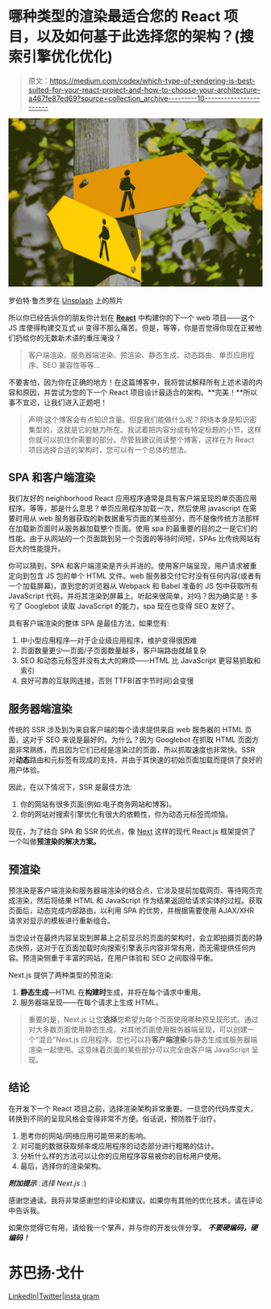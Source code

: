 # 哪种类型的渲染最适合您的 React 项目，以及如何基于此选择您的架构？(搜索引擎优化优化)

> 原文：<https://medium.com/codex/which-type-of-rendering-is-best-suited-for-your-react-project-and-how-to-choose-your-architecture-a467fe87ed69?source=collection_archive---------10----------------------->

![](img/44225991f6ec6d4b10d0e3e24ce462cc.png)

罗伯特·鲁杰罗在 [Unsplash](https://unsplash.com/s/photos/uncertainty?utm_source=unsplash&utm_medium=referral&utm_content=creditCopyText) 上的照片

所以你已经告诉你的朋友你计划在 [**React**](https://reactjs.org/) 中构建你的下一个 web 项目——这个 JS 库使得构建交互式 ui 变得不那么痛苦。但是，等等，你是否觉得你现在正被他们扔给你的无数新术语的重压淹没？

> 客户端渲染、服务器端渲染、预渲染、静态生成、动态路由、单页应用程序、SEO 兼容性等等…

不要害怕，因为你在正确的地方！在这篇博客中，我将尝试解释所有上述术语的内容和原因，并尝试为您的下一个 React 项目设计最适合的架构。**完美！**所以事不宜迟，让我们进入正题吧！

> 声明:这个博客会有点知识含量。但是我们能做什么呢？网络本身是知识密集型的，这就是它的魅力所在。我试着把内容分成有特定标题的小节，这样你就可以抓住你需要的部分。尽管我建议阅读整个博客，这样在为 React 项目选择合适的架构时，您可以有一个总体的想法。

## **SPA 和客户端渲染**

我们友好的 neighborhood React 应用程序通常是具有客户端呈现的单页面应用程序。等等，那是什么意思？单页应用程序加载一次，然后使用 javascript 在需要时用从 web 服务器获取的新数据重写页面的某些部分，而不是像传统方法那样在加载新页面时从服务器加载整个页面。使用 spa 的最重要的目的之一是它们的性能。由于从网站的一个页面跳到另一个页面的等待时间短，SPAs 比传统网站有巨大的性能提升。

你可以猜到，SPA 和客户端渲染是齐头并进的。使用客户端呈现，用户请求被重定向到包含 JS 包的单个 HTML 文件。web 服务器交付它时没有任何内容(或者有一个加载屏幕)，直到您的浏览器从 Webpack 和 Babel 准备的 JS 包中获取所有 JavaScript 代码，并将其渲染到屏幕上。听起来很简单，对吗？因为确实是！多亏了 Googlebot 读取 JavaScript 的能力，spa 现在也变得 SEO 友好了。

具有客户端渲染的整体 SPA 是最佳方法，如果您有:

1.  中小型应用程序—对于企业级应用程序，维护变得很困难
2.  页面数量更少—页面/子页面数量越多，客户端路由就越复杂
3.  SEO 和动态元标签并没有太大的麻烦——HTML 比 JavaScript 更容易抓取和索引
4.  良好可靠的互联网连接，否则 TTFB(首字节时间)会变慢

## 服务器端渲染

传统的 SSR 涉及到为来自客户端的每个请求提供来自 web 服务器的 HTML 页面，这对于 SEO 来说是最好的。为什么？因为 Googlebot 在抓取 HTML 页面方面非常熟练，而且因为它们已经是渲染过的页面，所以抓取速度也非常快。SSR 对**动态**路由和元标签有现成的支持，并由于其快速的初始页面加载而提供了良好的用户体验。

因此，在以下情况下，SSR 是最佳方法:

1.  你的网站有很多页面(例如:电子商务网站和博客)。
2.  你的网站对搜索引擎优化有很大的依赖性，你为动态元标签而烦恼。

现在，为了结合 SPA 和 SSR 的优点，像 [Next](https://nextjs.org/docs/) 这样的现代 React.js 框架提供了一个叫做**预渲染的解决方案。**

## 预渲染

预渲染是客户端渲染和服务器端渲染的结合点，它涉及提前加载网页、等待网页完成渲染，然后将结果 HTML 和 JavaScript 作为结果返回给请求实体的过程。获取页面后，动态完成内部路由，以利用 SPA 的优势，并根据需要使用 AJAX/XHR 请求对显示的模板进行重新组合。

当您设计在最终内容呈现到屏幕上之前显示的页面的架构时，会立即拍摄页面的静态快照，这对于在页面加载时向搜索引擎表示内容非常有用，而无需提供任何内容。预渲染侧重于丰富的网站，在用户体验和 SEO 之间取得平衡。

Next.js 提供了两种类型的预渲染:

1.  **静态生成**—HTML 在**构建时**生成，并将在每个请求中重用。
2.  服务器端呈现——在每个请求上生成 HTML。

> 重要的是，Next.js 让您**选择**您希望为每个页面使用哪种预呈现形式。通过对大多数页面使用静态生成，对其他页面使用服务器端呈现，可以创建一个“混合”Next.js 应用程序。您也可以将**客户端渲染**与静态生成或服务器端渲染一起使用。这意味着页面的某些部分可以完全由客户端 JavaScript 呈现。

## **结论**

在开发下一个 React 项目之前，选择渲染架构非常重要。一旦您的代码库变大，转换到不同的呈现风格会变得非常不方便。俗话说，预防胜于治疗。

1.  思考你的网站/网络应用可能带来的影响。
2.  对可能的数据获取频率或应用程序的动态部分进行粗略的估计。
3.  分析什么样的方法可以让你的应用程序容易被你的目标用户使用。
4.  最后，选择你的渲染架构。

***附加提示*** *:选择 Next.js* :)

感谢您通读。我将非常感谢您的评论和建议。如果你有其他的优化技术，请在评论中告诉我。

如果你觉得它有用，请给我一个掌声，并与你的开发伙伴分享。 ***不要硬编码，硬编码！***

# 苏巴扬·戈什

[LinkedIn](https://www.linkedin.com/in/realsubhayan/)|[Twitter](https://twitter.com/realsubhayan)|[insta gram](https://www.instagram.com/realsubhayan/)